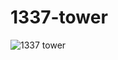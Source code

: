 # 1337-tower

![1337 tower](https://oaidalleapiprodscus.blob.core.windows.net/private/org-9MALyg75QgUYjdZEaidHYD0p/user-rY8wAwbMkkdLQOyTyIkiOgkN/img-YrJO4glO1bYfepsOxvTptAfF.png?st=2023-05-06T17%3A58%3A32Z&se=2023-05-06T19%3A58%3A32Z&sp=r&sv=2021-08-06&sr=b&rscd=inline&rsct=image/png&skoid=6aaadede-4fb3-4698-a8f6-684d7786b067&sktid=a48cca56-e6da-484e-a814-9c849652bcb3&skt=2023-05-06T00%3A37%3A38Z&ske=2023-05-07T00%3A37%3A38Z&sks=b&skv=2021-08-06&sig=CXGWBPNmQQ%2BmkagD4vMbnRtz86C3qcePa80WJ0d8rQo%3D)
